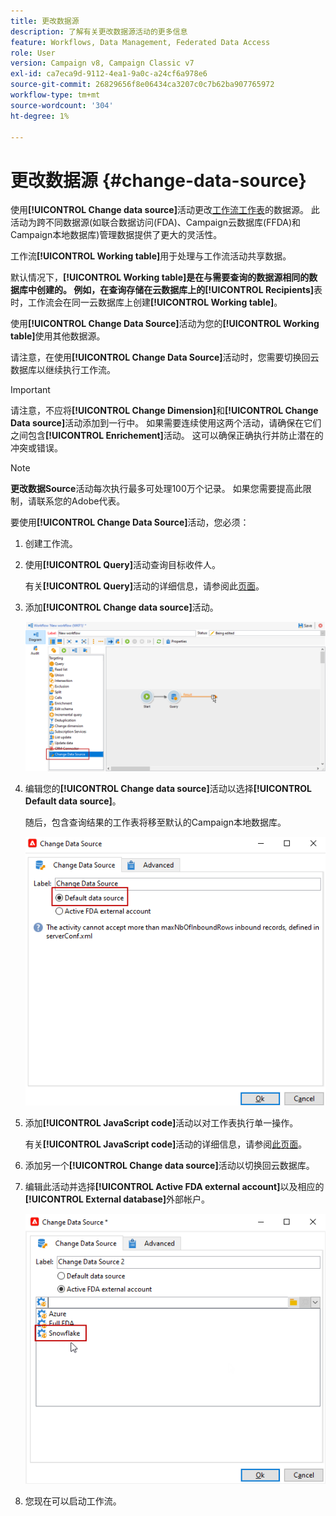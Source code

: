 ```yaml
---
title: 更改数据源
description: 了解有关更改数据源活动的更多信息
feature: Workflows, Data Management, Federated Data Access
role: User
version: Campaign v8, Campaign Classic v7
exl-id: ca7eca9d-9112-4ea1-9a0c-a24cf6a978e6
source-git-commit: 26829656f8e06434ca3207c0c7b62ba907765972
workflow-type: tm+mt
source-wordcount: '304'
ht-degree: 1%

---
```


# 更改数据源 {#change-data-source}

使用&#x200B;**[!UICONTROL Change data source]**&#x200B;活动更改[工作流工作表](use-workflow-data.md#workflow-temporary-work-table)的数据源。 此活动为跨不同数据源(如联合数据访问(FDA)、Campaign云数据库(FFDA)和Campaign本地数据库)管理数据提供了更大的灵活性。

工作流&#x200B;**[!UICONTROL Working table]**&#x200B;用于处理与工作流活动共享数据。

默认情况下，**[!UICONTROL Working table]**是在与需要查询的数据源相同的数据库中创建的。
例如，在查询存储在云数据库上的**[!UICONTROL Recipients]**&#x200B;表时，工作流会在同一云数据库上创建&#x200B;**[!UICONTROL Working table]**。

使用&#x200B;**[!UICONTROL Change Data Source]**&#x200B;活动为您的&#x200B;**[!UICONTROL Working table]**&#x200B;使用其他数据源。

请注意，在使用&#x200B;**[!UICONTROL Change Data Source]**&#x200B;活动时，您需要切换回云数据库以继续执行工作流。

>[!IMPORTANT]
>
>请注意，不应将&#x200B;**[!UICONTROL Change Dimension]**&#x200B;和&#x200B;**[!UICONTROL Change Data source]**&#x200B;活动添加到一行中。 如果需要连续使用这两个活动，请确保在它们之间包含&#x200B;**[!UICONTROL Enrichement]**&#x200B;活动。 这可以确保正确执行并防止潜在的冲突或错误。

>[!NOTE]
>
>**更改数据Source**&#x200B;活动每次执行最多可处理100万个记录。 如果您需要提高此限制，请联系您的Adobe代表。

要使用&#x200B;**[!UICONTROL Change Data Source]**&#x200B;活动，您必须：

1. 创建工作流。

1. 使用&#x200B;**[!UICONTROL Query]**&#x200B;活动查询目标收件人。

   有关&#x200B;**[!UICONTROL Query]**&#x200B;活动的详细信息，请参阅此[页面](query.md#create-a-query)。

1. 添加&#x200B;**[!UICONTROL Change data source]**&#x200B;活动。

   ![](assets/change-data-source.png)

1. 编辑您的&#x200B;**[!UICONTROL Change data source]**&#x200B;活动以选择&#x200B;**[!UICONTROL Default data source]**。

   随后，包含查询结果的工作表将移至默认的Campaign本地数据库。

   ![](assets/change-data-source_2.png)

1. 添加&#x200B;**[!UICONTROL JavaScript code]**&#x200B;活动以对工作表执行单一操作。

   有关&#x200B;**[!UICONTROL JavaScript code]**&#x200B;活动的详细信息，请参阅[此页面](sql-code-and-javascript-code.md#javascript-code)。

1. 添加另一个&#x200B;**[!UICONTROL Change data source]**&#x200B;活动以切换回云数据库。

1. 编辑此活动并选择&#x200B;**[!UICONTROL Active FDA external account]**&#x200B;以及相应的&#x200B;**[!UICONTROL External database]**&#x200B;外部帐户。

   ![](assets/change-data-source_3.png)

1. 您现在可以启动工作流。
